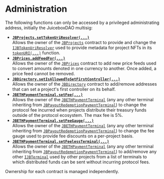 # Administration

The following functions can only be accessed by a privileged administrating address, initially the JuiceboxDAO multisig:

* **[`JBProjects.setTokenUriResolver(...)`](../api/contracts/jbprojects/write/settokenuriresolver.md)**\
  Allows the owner of the [`JBProjects`](../api/contracts/jbprojects/) contract to provide and change the [`IJBTokenUriResolver`](../api/interfaces/ijbtokenuriresolver.md) used to provide metadata for project NFTs in its [`tokenURI(...)`](../api/contracts/jbprojects/read/tokenuri.md) function.
  <br>
* **[`JBPrices.addFeedFor(...)`](../api/contracts/jbprices/write/addfeed.md)**\
  Allows the owner of the [`JBPrices`](../api/contracts/jbprices/) contract to add new price feeds used to convert amounts denoted in one currency to another. Once added, a price feed cannot be removed.
  <br>
* **[`JBDirectory.setIsAllowedToSetFirstController(...)`](../api/contracts/jbdirectory/write/setisallowedtosetfirstcontroller.md)**\
  Allows the owner of the [`JBDirectory`](../api/contracts/jbdirectory/) contract to add/remove addresses that can set a project's first controller on its behalf. 
  <br>
* **[`JBETHPaymentTerminal.setFee(...)`](../api/contracts/or-abstract/jbpayoutredemptionpaymentterminal/write/setfee.md)**\
  Allows the owner of the [`JBETHPaymentTerminal`](../api/contracts/or-payment-terminals/jbethpaymentterminal/) (any any other terminal inheriting from [`JBPayoutRedemptionPaymentTerminal`](../api/contracts/or-abstract/jbpayoutredemptionpaymentterminal/)) to change the protocol fee incurred when projects distribute their treasury funds outside of the protocol ecosystem. The max fee is 5%.
  <br>
* **[`JBETHPaymentTerminal.setFeeGauge(...)`](../api/contracts/or-abstract/jbpayoutredemptionpaymentterminal/write/setfeegauge.md)**\
  Allows the owner of the [`JBETHPaymentTerminal`](../api/contracts/or-payment-terminals/jbethpaymentterminal/) (any any other terminal inheriting from [`JBPayoutRedemptionPaymentTerminal`](../api/contracts/or-abstract/jbpayoutredemptionpaymentterminal/)) to change the fee gauge used to provide fee discounts on a per-project basis. 
  <br>
* **[`JBETHPaymentTerminal.setFeelessTerminal(...)`](../api/contracts/or-abstract/jbpayoutredemptionpaymentterminal/write/setfeelessterminal.md)**\
  Allows the owner of the [`JBETHPaymentTerminal`](../api/contracts/or-payment-terminals/jbethpaymentterminal/) (any any other terminal inheriting from [`JBPayoutRedemptionPaymentTerminal`](../api/contracts/or-abstract/jbpayoutredemptionpaymentterminal/)) to add/remove any other [`IJBTerminal`](../api/interfaces/ijbpaymentterminal.md) used by other projects from a list of terminals to which distributed funds can be sent without incurring protocol fees. 
  <br>

Ownership for each contract is managed independently.